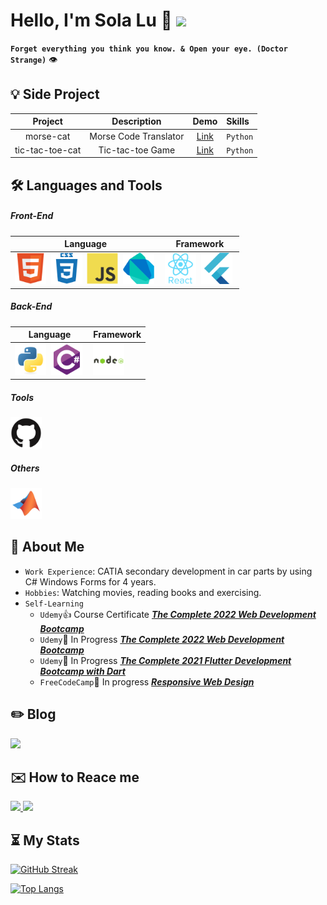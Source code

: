 # Hello, I'm Sola Lu 👋 ![](https://komarev.com/ghpvc/?username=yidti)
**```Forget everything you think you know. & Open your eye. (Doctor Strange)```** :eye:

## :bulb: Side Project 
| **Project**      |  **Description**         | **Demo**                                         | **Skills**                             |
| :---------------:|:------------------------:|:------------------------------------------------:| :------------------------------------- |
| morse-cat        | Morse Code Translator    | [Link](https://github.com/Yidti/morse-cat)       | `Python`                               |
| tic-tac-toe-cat  | Tic-tac-toe Game         | [Link](https://github.com/Yidti/tic-tac-toe-cat) | `Python`                               |

## :hammer_and_wrench: Languages and Tools

##### Front-End
<table border="0">
  <thead>
      <tr>
        <th>Language</th>
        <th>Framework</th>
      </tr>
  </thead>
  <tr>
    <td>
      <img src="https://github.com/devicons/devicon/blob/master/icons/html5/html5-original.svg" title="HTML5" alt="HTML" width="50" height="50"/>&nbsp;
      <img src="https://github.com/devicons/devicon/blob/master/icons/css3/css3-plain-wordmark.svg"  title="CSS3" alt="CSS" width="50" height="50"/>&nbsp;
      <img src="https://github.com/devicons/devicon/blob/master/icons/javascript/javascript-original.svg" title="JavaScript" alt="JavaScript" width="50" height="50"/>&nbsp;
      <img src="https://github.com/devicons/devicon/blob/master/icons/dart/dart-original.svg" title="Dart" alt="Dart" width="50" height="50"/>&nbsp;
    </td>
    <td>
      <img src="https://github.com/devicons/devicon/blob/master/icons/react/react-original-wordmark.svg" title="React" alt="React" width="50" height="50"/>&nbsp;
      <img src="https://github.com/devicons/devicon/blob/master/icons/flutter/flutter-original.svg" title="Flutter" alt="Flutter" width="50" height="50"/>&nbsp;
    </td>
  </tr>
</table>


##### Back-End

<table border="0">
  <thead>
      <tr>
        <th>Language</th>
        <th>Framework</th>
      </tr>
  </thead>
  <tr>
    <td>
      <img src="https://github.com/devicons/devicon/blob/master/icons/python/python-original.svg" title="Python" alt="Python" width="50" height="50">&nbsp;
      <img src="https://github.com/devicons/devicon/blob/master/icons/csharp/csharp-original.svg" title="Csharp" alt="Csharp" width="50" height="50">&nbsp;
    </td>
    <td>
      <img src="https://github.com/devicons/devicon/blob/master/icons/nodejs/nodejs-original-wordmark.svg" title="NodeJS" alt="NodeJS" width="50" height="50"/>&nbsp;
    </td>
  </tr>
</table>




##### Tools
<img src="https://github.com/devicons/devicon/blob/master/icons/github/github-original.svg" title="Github" alt="Github" width="50" height="50"/>&nbsp;
##### Others
<img src="https://github.com/devicons/devicon/blob/master/icons/matlab/matlab-original.svg" title="Matlab" alt="Matlab" width="50" height="50"/>&nbsp;


<!--  
  <img src="https://github.com/devicons/devicon/blob/master/icons/materialui/materialui-original.svg" title="Material UI" alt="Material UI" width="40" height="40"/>&nbsp;
  <img src="https://github.com/devicons/devicon/blob/master/icons/redux/redux-original.svg" title="Redux" alt="Redux " width="40" height="40"/>&nbsp;
  
  <img src="https://github.com/devicons/devicon/blob/master/icons/firebase/firebase-plain-wordmark.svg" title="Firebase" alt="Firebase" width="40" height="40"/>&nbsp;
  <img src="https://github.com/devicons/devicon/blob/master/icons/gatsby/gatsby-original.svg" title="Gatsby"  alt="Gatsby" width="40" height="40"/>&nbsp;
  <img src="https://github.com/devicons/devicon/blob/master/icons/mysql/mysql-original-wordmark.svg" title="MySQL"  alt="MySQL" width="40" height="40"/>&nbsp;
  <img src="https://github.com/devicons/devicon/blob/master/icons/amazonwebservices/amazonwebservices-plain-wordmark.svg" title="AWS" alt="AWS" width="40" height="40"/>&nbsp;
-->

## :baby: About Me
- `Work Experience`: CATIA secondary development in car parts by using C# Windows Forms for 4 years.
- `Hobbies`: Watching movies, reading books and exercising.
- `Self-Learning`
  - `Udemy`:+1: Course Certificate ***[The Complete 2022 Web Development Bootcamp](https://www.udemy.com/course/the-complete-web-development-bootcamp/)***
  - `Udemy`:punch: In Progress ***[The Complete 2022 Web Development Bootcamp](https://www.udemy.com/course/the-complete-web-development-bootcamp/)***
  - `Udemy`:punch: In Progress ***[The Complete 2021 Flutter Development Bootcamp with Dart](https://www.udemy.com/course/flutter-bootcamp-with-dart/)***
  - `FreeCodeCamp`:punch: In progress ***[Responsive Web Design](https://www.freecodecamp.org/learn/2022/responsive-web-design/)***

## :pencil2: Blog
<a href="https://yidti.github.io/">
  <img src="https://img.shields.io/badge/Hugo-12100E?style=for-the-badge&logo=github&logoColor=white">
</a>

## :envelope:	How to Reace me
<a href="https://www.linkedin.com/in/sola-lu-651a9113/">
  <img src="https://img.shields.io/badge/LinkedIn-0A66C2?style=for-the-badge&logo=LinkedIn&logoColor=white">
</a>
<a href="mailto:bonjour.luc@gmail.com">
  <img src="https://img.shields.io/badge/gmail-fafafa?style=for-the-badge&logo=Gmail&logoColor=#EA4335">
</a>

## :hourglass_flowing_sand:	My Stats

[![GitHub Streak](http://github-readme-streak-stats.herokuapp.com?user=yidti)](https://git.io/streak-stats)

[![Top Langs](https://github-readme-stats.vercel.app/api/top-langs/?username=yidti&langs_count=8&theme=vision-friendly-light)](https://github.com/anuraghazra/github-readme-stats)
